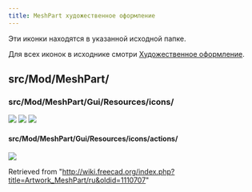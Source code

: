```yaml
---
title: MeshPart художественное оформление
---
```

Эти иконки находятся в указанной исходной папке.

Для всех иконок в исходнике смотри [Художественное оформление](/Artwork/ru "Artwork/ru").

## src/Mod/MeshPart/

### src/Mod/MeshPart/Gui/Resources/icons/

![](/images/MeshPart_Create_Flat_Face.svg)
![](/images/MeshPart_Create_Flat_Mesh.svg)
![](/images/MeshPart_CurveOnMesh.svg)

#### src/Mod/MeshPart/Gui/Resources/icons/actions/

![](/images/MeshFace.svg)

Retrieved from "<http://wiki.freecad.org/index.php?title=Artwork_MeshPart/ru&oldid=1110707>"